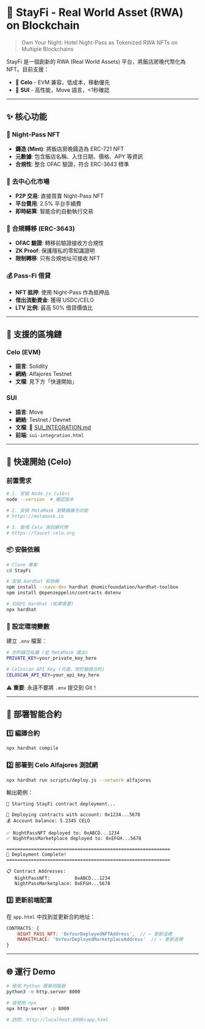 # 🏨 StayFi - Real World Asset (RWA) on Blockchain

> Own Your Night: Hotel Night-Pass as Tokenized RWA NFTs on Multiple Blockchains

StayFi 是一個創新的 RWA (Real World Assets) 平台，將飯店房晚代幣化為 NFT。目前支援：
- 🔵 **Celo** - EVM 兼容，低成本，移動優先
- 🔴 **SUI** - 高性能，Move 語言，<1秒確認

---

## ✨ 核心功能

### 🎫 **Night-Pass NFT**
- **鑄造 (Mint)**: 將飯店房晚鑄造為 ERC-721 NFT
- **元數據**: 包含飯店名稱、入住日期、價格、APY 等資訊
- **合規性**: 整合 OFAC 驗證，符合 ERC-3643 標準

### 🛒 **去中心化市場**
- **P2P 交易**: 直接買賣 Night-Pass NFT
- **平台費用**: 2.5% 平台手續費
- **即時結算**: 智能合約自動執行交易

### 🔐 **合規轉移 (ERC-3643)**
- **OFAC 驗證**: 轉移前驗證接收方合規性
- **ZK Proof**: 保護隱私的零知識證明
- **限制轉移**: 只有合規地址可接收 NFT

### 💰 **Pass-Fi 借貸**
- **NFT 抵押**: 使用 Night-Pass 作為抵押品
- **借出流動資金**: 獲得 USDC/CELO
- **LTV 比例**: 最高 50% 借貸價值比

---

## 🔗 支援的區塊鏈

### Celo (EVM)
- **語言**: Solidity
- **網絡**: Alfajores Testnet
- **文檔**: 見下方「快速開始」

### SUI
- **語言**: Move
- **網絡**: Testnet / Devnet
- **文檔**: 📖 [SUI_INTEGRATION.md](./SUI_INTEGRATION.md)
- **前端**: `sui-integration.html`

---

## 🚀 快速開始 (Celo)

### 前置需求

```bash
# 1. 安裝 Node.js (v16+)
node --version  # 確認版本

# 2. 安裝 MetaMask 瀏覽器擴充功能
# https://metamask.io

# 3. 取得 Celo 測試網代幣
# https://faucet.celo.org
```

### 📦 安裝依賴

```bash
# Clone 專案
cd StayFi

# 安裝 Hardhat 和依賴
npm install --save-dev hardhat @nomicfoundation/hardhat-toolbox
npm install @openzeppelin/contracts dotenv

# 初始化 Hardhat (如果需要)
npx hardhat
```

### 🔑 設定環境變數

建立 `.env` 檔案：

```bash
# 你的錢包私鑰 (從 MetaMask 匯出)
PRIVATE_KEY=your_private_key_here

# Celoscan API Key (可選，用於驗證合約)
CELOSCAN_API_KEY=your_api_key_here
```

⚠️ **重要**: 永遠不要將 `.env` 提交到 Git！

---

## 📝 部署智能合約

### 1️⃣ 編譯合約

```bash
npx hardhat compile
```

### 2️⃣ 部署到 Celo Alfajores 測試網

```bash
npx hardhat run scripts/deploy.js --network alfajores
```

輸出範例：
```
🚀 Starting StayFi contract deployment...

📝 Deploying contracts with account: 0x1234...5678
💰 Account balance: 5.2345 CELO

✅ NightPassNFT deployed to: 0xABCD...1234
✅ NightPassMarketplace deployed to: 0xEFGH...5678

============================================================
🎉 Deployment Complete!
============================================================

📋 Contract Addresses:
   NightPassNFT:         0xABCD...1234
   NightPassMarketplace: 0xEFGH...5678
```

### 3️⃣ 更新前端配置

在 `app.html` 中找到並更新合約地址：

```javascript
CONTRACTS: {
    NIGHT_PASS_NFT: '0xYourDeployedNFTAddress',  // ← 更新這裡
    MARKETPLACE: '0xYourDeployedMarketplaceAddress'  // ← 更新這裡
}
```

---

## 🌐 運行 Demo

```bash
# 使用 Python 簡單伺服器
python3 -m http.server 8000

# 或使用 npx
npx http-server -p 8000

# 訪問: http://localhost:8000/app.html
```
